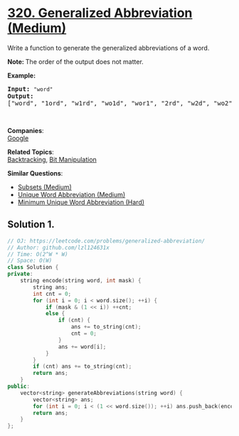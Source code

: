 # [320. Generalized Abbreviation (Medium)](https://leetcode.com/problems/generalized-abbreviation/)

<p>Write a function to generate the generalized abbreviations of a word.&nbsp;</p>

<p><strong>Note:&nbsp;</strong>The order of the output does not matter.</p>

<p><b>Example:</b></p>

<pre><strong>Input:</strong> <code>"word"</code>
<strong>Output:</strong>
["word", "1ord", "w1rd", "wo1d", "wor1", "2rd", "w2d", "wo2", "1o1d", "1or1", "w1r1", "1o2", "2r1", "3d", "w3", "4"]
</pre>

<p>&nbsp;</p>


**Companies**:  
[Google](https://leetcode.com/company/google)

**Related Topics**:  
[Backtracking](https://leetcode.com/tag/backtracking/), [Bit Manipulation](https://leetcode.com/tag/bit-manipulation/)

**Similar Questions**:
* [Subsets (Medium)](https://leetcode.com/problems/subsets/)
* [Unique Word Abbreviation (Medium)](https://leetcode.com/problems/unique-word-abbreviation/)
* [Minimum Unique Word Abbreviation (Hard)](https://leetcode.com/problems/minimum-unique-word-abbreviation/)

## Solution 1.

```cpp
// OJ: https://leetcode.com/problems/generalized-abbreviation/
// Author: github.com/lzl124631x
// Time: O(2^W * W)
// Space: O(W)
class Solution {
private:
    string encode(string word, int mask) {
        string ans;
        int cnt = 0;
        for (int i = 0; i < word.size(); ++i) {
            if (mask & (1 << i)) ++cnt;
            else {
                if (cnt) {
                    ans += to_string(cnt);
                    cnt = 0;
                }
                ans += word[i];
            }
        }
        if (cnt) ans += to_string(cnt);
        return ans;
    }
public:
    vector<string> generateAbbreviations(string word) {
        vector<string> ans;
        for (int i = 0; i < (1 << word.size()); ++i) ans.push_back(encode(word, i));
        return ans;
    }
};
```